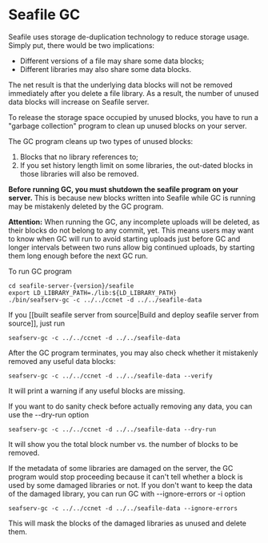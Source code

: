 # Seafile GC

Seafile uses storage de-duplication technology to reduce storage usage.
Simply put, there would be two implications:

* Different versions of a file may share some data blocks;
* Different libraries may also share some data blocks.

The net result is that the underlying data blocks will not be removed
immediately after you delete a file library. As a result, the number of
unused data blocks will increase on Seafile server.

To release the storage space occupied by unused blocks, you have to run a
"garbage collection" program to clean up unused blocks on your server.

The GC program cleans up two types of unused blocks:

1. Blocks that no library references to;
2. If you set history length limit on some libraries, the out-dated blocks in those libraries will also be removed.

**Before running GC, you must shutdown the seafile program on your server.**
This is because new blocks written into Seafile while GC is running may be
mistakenly deleted by the GC program.

**Attention:** When running the GC, any incomplete uploads will be deleted, as their blocks do not belong to any commit, yet. This means users may want to know when GC will run to avoid starting uploads just before GC and longer intervals between two runs allow big continued uploads, by starting them long enough before the next GC run.

To run GC program

    cd seafile-server-{version}/seafile
    export LD_LIBRARY_PATH=./lib:${LD_LIBRARY_PATH}
    ./bin/seafserv-gc -c ../../ccnet -d ../../seafile-data

If you [[built seafile server from source|Build and deploy seafile server from source]],
just run

    seafserv-gc -c ../../ccnet -d ../../seafile-data

After the GC program terminates, you may also check whether it mistakenly removed any
useful data blocks:

    seafserv-gc -c ../../ccnet -d ../../seafile-data --verify

It will print a warning if any useful blocks are missing.

If you want to do sanity check before actually removing any data, you can use the --dry-run option

    seafserv-gc -c ../../ccnet -d ../../seafile-data --dry-run

It will show you the total block number vs. the number of blocks to be removed.

If the metadata of some libraries are damaged on the server, the GC program would stop proceeding because it can't tell whether a block is used by some damaged libraries or not. If you don't want to keep the data of the damaged library, you can run GC with --ignore-errors or -i option

    seafserv-gc -c ../../ccnet -d ../../seafile-data --ignore-errors

This will mask the blocks of the damaged libraries as unused and delete them.
